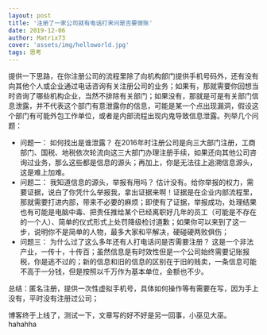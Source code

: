 ```yaml
---
layout: post
title: '注册了一家公司就有电话打来问是否要做账'
date: 2019-12-06
author: Matrix73
cover: 'assets/img/helloworld.jpg'
tags: 思考
---
```


提供一下思路，在你注册公司的流程里除了向机构部门提供手机号码外，还有没有向其他个人或企业通过电话咨询有关注册公司的业务；如果有，那就需要你回想当时咨询了哪些机构企业，当然不排除有关部门；如果没有，那就是可是有关部门信息泄露，并不代表这个部门有意泄露你的信息，可能是某一个点出现漏洞，假设这个部门有可能外包工作单位，或者是内部流程出现内鬼导致信息泄露。列举几个问题：
- 问题一：
  如何找出是谁泄露？
  在2016年时注册公司是向三大部门注册，工商部门、国税、地税依次轮流向这三大部门办理注册手续，如果还向其他公司咨询过业务，那么这些都是信息的源头；再加上，你是无法往上追溯信息源头，这是难上加难。
- 问题二：
  我知道信息的源头，举报有用吗？
  估计没有。给你举报的权力，需要证据，说白了你凭什么举报我，拿出证据来啊！证据是在企业内部流程里，那就需要打进内部，带来不必要的麻烦；即使有了证据，举报成功，处理结果也有可能是电脑中毒、把责任推给某个已经离职好几年的员工（可能是不存在的一个人）、简单的仪式形式上处罚降级检讨道歉；如果你可以来到了这一步，说明你不是简单的人物，最多大家和平解决，硬碰硬两败俱伤；
- 问题三：
  为什么过了这么多年还有人打电话问是否需要注册？
  这是一个非法产业，一传十，十传百；虽然信息是有时效性但是一个公司始终需要记账报税，你是逃不过的；新的信息和旧的信息的区别在于旧的贱卖，一条信息可能不高于一分钱，但是按照以千万作为基本单位，金额也不少。

总结：匿名注册，提供一次性虚拟手机号，具体如何操作等有需要在写，因为手上没有，平时没有注册过公司；

博客终于上线了，测试一下，文章写的好不好是另一回事，小巫见大巫。hahahha



